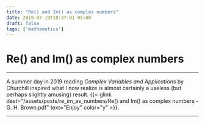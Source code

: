 ```yaml
---
title: "Re() and Im() as complex numbers"
date: 2019-07-19T18:37:01-05:00
draft: false
tags: ['mathematics']
---
```


# Re() and Im() as complex numbers

---

A summer day in 2019 reading *Complex Variables and Applications* by Churchill inspired what I now realize is almost certainly a useless (but perhaps slightly amusing) result.
{{< glink dest="/assets/posts/re_im_as_numbers/Re() and Im() as complex numbers - G. H. Brown.pdf" text="Enjoy" color="y" >}}.

---
